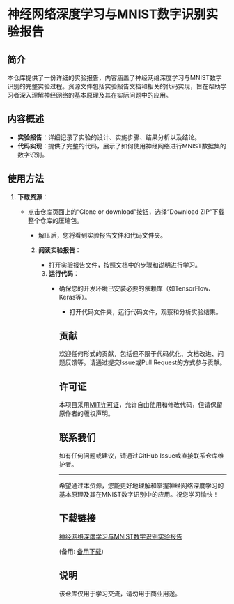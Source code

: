 # 神经网络深度学习与MNIST数字识别实验报告

## 简介

本仓库提供了一份详细的实验报告，内容涵盖了神经网络深度学习与MNIST数字识别的完整实验过程。资源文件包括实验报告文档和相关的代码实现，旨在帮助学习者深入理解神经网络的基本原理及其在实际问题中的应用。

## 内容概述

- **实验报告**：详细记录了实验的设计、实施步骤、结果分析以及结论。
- **代码实现**：提供了完整的代码，展示了如何使用神经网络进行MNIST数据集的数字识别。

## 使用方法

1. **下载资源**：
   - 点击仓库页面上的“Clone or download”按钮，选择“Download ZIP”下载整个仓库的压缩包。
      - 解压后，您将看到实验报告文件和代码文件夹。

      2. **阅读实验报告**：
         - 打开实验报告文件，按照文档中的步骤和说明进行学习。

         3. **运行代码**：
            - 确保您的开发环境已安装必要的依赖库（如TensorFlow、Keras等）。
               - 打开代码文件夹，运行代码文件，观察和分析实验结果。

               ## 贡献

               欢迎任何形式的贡献，包括但不限于代码优化、文档改进、问题反馈等。请通过提交Issue或Pull Request的方式参与贡献。

               ## 许可证

               本项目采用[MIT许可证](LICENSE)，允许自由使用和修改代码，但请保留原作者的版权声明。

               ## 联系我们

               如有任何问题或建议，请通过GitHub Issue或直接联系仓库维护者。

               ---

               希望通过本资源，您能更好地理解和掌握神经网络深度学习的基本原理及其在MNIST数字识别中的应用。祝您学习愉快！

               ## 下载链接
               [神经网络深度学习与MNIST数字识别实验报告](https://pan.quark.cn/s/18f5d8cd0275) 

               (备用: [备用下载](https://pan.baidu.com/s/1lOtQnSsqPqsXCMAxsOaQKQ?pwd=1234))

               ## 说明

               该仓库仅用于学习交流，请勿用于商业用途。
